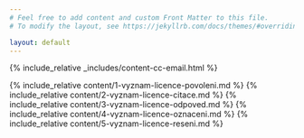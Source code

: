```yaml
---
# Feel free to add content and custom Front Matter to this file.
# To modify the layout, see https://jekyllrb.com/docs/themes/#overriding-theme-defaults

layout: default
---
```


{% include_relative _includes/content-cc-email.html %}

{% include_relative content/1-vyznam-licence-povoleni.md %}
{% include_relative content/2-vyznam-licence-citace.md %}
{% include_relative content/3-vyznam-licence-odpoved.md %}
{% include_relative content/4-vyznam-licence-oznaceni.md %}
{% include_relative content/5-vyznam-licence-reseni.md %}
